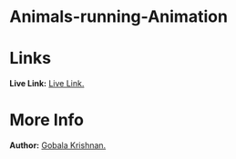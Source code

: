 ﻿# Animals-running-Animation
# Links
<b>Live Link:</b> <a href="" target="_blank">Live Link.</a>

# More Info
<b>Author:</b> <a href="https://gkrizz.github.io/1-Portfolio/" target="_blank">Gobala Krishnan.</a>
